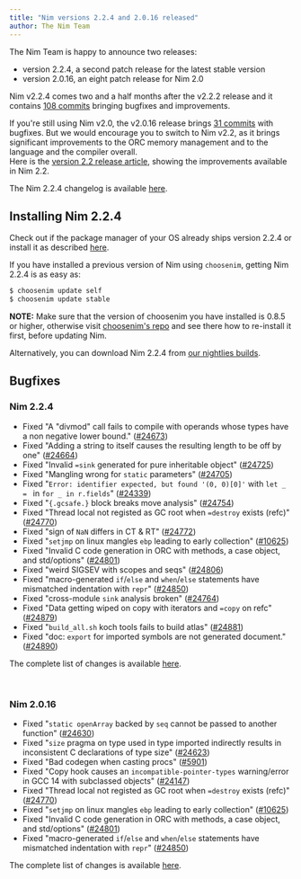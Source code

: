 ```yaml
---
title: "Nim versions 2.2.4 and 2.0.16 released"
author: The Nim Team
---
```


The Nim Team is happy to announce two releases:
- version 2.2.4, a second patch release for the latest stable version
- version 2.0.16, an eight patch release for Nim 2.0



Nim v2.2.4 comes two and a half months after the v2.2.2 release and it contains [108 commits](https://github.com/nim-lang/Nim/compare/v2.2.2...v2.2.4) bringing bugfixes and improvements.

If you're still using Nim v2.0, the v2.0.16 release brings [31 commits](https://github.com/nim-lang/Nim/compare/v2.0.14...v2.0.16) with bugfixes.
But we would encourage you to switch to Nim v2.2, as it brings significant improvements to the ORC memory management and to the language and the compiler overall.\
Here is the [version 2.2 release article](https://nim-lang.org/blog/2024/10/02/nim-220-2010.html), showing the improvements available in Nim 2.2.

The Nim 2.2.4 changelog is available [here](https://github.com/nim-lang/Nim/blob/v2.2.4/changelog.md).





## Installing Nim 2.2.4


Check out if the package manager of your OS already ships version 2.2.4 or
install it as described [here](https://nim-lang.org/install.html).

If you have installed a previous version of Nim using `choosenim`,
getting Nim 2.2.4 is as easy as:

```bash
$ choosenim update self
$ choosenim update stable
```

**NOTE:** Make sure that the version of choosenim you have installed is 0.8.5 or higher, otherwise visit [choosenim's repo](https://github.com/nim-lang/choosenim) and see there how to re-install it first, before updating Nim.

Alternatively, you can download Nim 2.2.4 from
[our nightlies builds](https://github.com/nim-lang/nightlies/releases/tag/2025-04-22-version-2-2-f7145dd26efeeeb6eeae6fff649db244d81b212d).






## Bugfixes

### Nim 2.2.4

- Fixed "A "divmod" call fails to compile with operands whose types have a non negative lower bound."
  ([#24673](https://github.com/nim-lang/Nim/issues/24673))
- Fixed "Adding a string to itself causes the resulting length to be off by one"
  ([#24664](https://github.com/nim-lang/Nim/issues/24664))
- Fixed "Invalid `=sink` generated for pure inheritable object"
  ([#24725](https://github.com/nim-lang/Nim/issues/24725))
- Fixed "Mangling wrong for `static` parameters"
  ([#24705](https://github.com/nim-lang/Nim/issues/24705))
- Fixed "`Error: identifier expected, but found '(0, 0)[0]'` with `let _ = ` in `for _ in r.fields`"
  ([#24339](https://github.com/nim-lang/Nim/issues/24339))
- Fixed "`{.gcsafe.}` block breaks move analysis"
  ([#24754](https://github.com/nim-lang/Nim/issues/24754))
- Fixed "Thread local not registed as GC root when `=destroy` exists (refc)"
  ([#24770](https://github.com/nim-lang/Nim/issues/24770))
- Fixed "sign of `NaN` differs in CT & RT"
  ([#24772](https://github.com/nim-lang/Nim/issues/24772))
- Fixed "`setjmp` on linux mangles `ebp` leading to early collection"
  ([#10625](https://github.com/nim-lang/Nim/issues/10625))
- Fixed "Invalid C code generation in ORC with methods, a case object, and std/options"
  ([#24801](https://github.com/nim-lang/Nim/issues/24801))
- Fixed "weird SIGSEV with scopes and seqs"
  ([#24806](https://github.com/nim-lang/Nim/issues/24806))
- Fixed "macro-generated `if`/`else` and `when`/`else` statements have mismatched indentation with `repr`"
  ([#24850](https://github.com/nim-lang/Nim/issues/24850))
- Fixed "cross-module `sink` analysis broken"
  ([#24764](https://github.com/nim-lang/Nim/issues/24764))
- Fixed "Data getting wiped on copy with iterators and `=copy` on refc"
  ([#24879](https://github.com/nim-lang/Nim/issues/24879))
- Fixed "`build_all.sh` koch tools fails to build atlas"
  ([#24881](https://github.com/nim-lang/Nim/issues/24881))
- Fixed "doc: `export` for imported symbols are not generated document."
  ([#24890](https://github.com/nim-lang/Nim/issues/24890))

The complete list of changes is available [here](https://github.com/nim-lang/Nim/compare/v2.2.2...v2.2.4).


&nbsp;


### Nim 2.0.16

- Fixed "`static openArray` backed by `seq` cannot be passed to another function"
  ([#24630](https://github.com/nim-lang/Nim/issues/24630))
- Fixed "`size` pragma on type used in type imported indirectly results in inconsistent C declarations of type size"
  ([#24623](https://github.com/nim-lang/Nim/issues/24623))
- Fixed "Bad codegen when casting procs"
  ([#5901](https://github.com/nim-lang/Nim/issues/5901))
- Fixed "Copy hook causes an `incompatible-pointer-types` warning/error in GCC 14 with subclassed objects"
  ([#24147](https://github.com/nim-lang/Nim/issues/24147))
- Fixed "Thread local not registed as GC root when `=destroy` exists (refc)"
  ([#24770](https://github.com/nim-lang/Nim/issues/24770))
- Fixed "`setjmp` on linux mangles `ebp` leading to early collection"
  ([#10625](https://github.com/nim-lang/Nim/issues/10625))
- Fixed "Invalid C code generation in ORC with methods, a case object, and std/options"
  ([#24801](https://github.com/nim-lang/Nim/issues/24801))
- Fixed "macro-generated `if`/`else` and `when`/`else` statements have mismatched indentation with `repr`"
  ([#24850](https://github.com/nim-lang/Nim/issues/24850))

The complete list of changes is available [here](https://github.com/nim-lang/Nim/compare/v2.0.14...v2.0.16).
